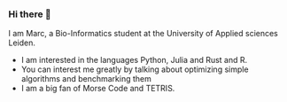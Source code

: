 ### Hi there 👋

I am Marc, a Bio-Informatics student at the University of Applied sciences Leiden.
* I am interested in the languages Python, Julia and Rust and R.
* You can interest me greatly by talking about optimizing simple algorithms and benchmarking them
* I am a big fan of Morse Code and TETRIS.
